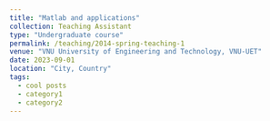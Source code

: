 ```yaml
---
title: "Matlab and applications"
collection: Teaching Assistant
type: "Undergraduate course"
permalink: /teaching/2014-spring-teaching-1
venue: "VNU University of Engineering and Technology, VNU-UET"
date: 2023-09-01
location: "City, Country"
tags:
  - cool posts
  - category1
  - category2
---
```


